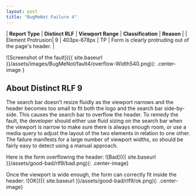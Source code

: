 ```yaml
---
layout: post
title: "BugMeNot Failure 4"
---
```

| **Report Type** | **Distinct RLF** | **Viewport Range** | **Classification** | **Reason** |
| Element Protrusion| 9 | 403px-678px | TP | Form is clearly protruding out of the page's header. | 

![Screenshot of the fault]({{ site.baseurl }}/assets/images/BugMeNot/fault4/overflow-Width540.png){: .center-image }

## About Distinct RLF 9

The search bar doesn’t resize fluidly as the viewport narrows and the header becomes too small to fit both the logo and the search bar side-by-side. This causes the search bar to overflow the header. To remedy the fault, the developer should either use fluid sizing on the search bar when the viewport is narrow to make sure there is always enough room, or use a media query to adjust the layout of the two elements in relation to one other. The failure manifests for a large number of viewport widths, so should be fairly easy to detect using a manual approach.

Here is the form overflowing the header:
![Bad]({{ site.baseurl }}/assets/good-bad/rlf9/bad.png){: .center-image}

Once the viewport is wide enough, the form can correctly fit inside the header:
![OK]({{ site.baseurl }}/assets/good-bad/rlf9/ok.png){: .center-image}
